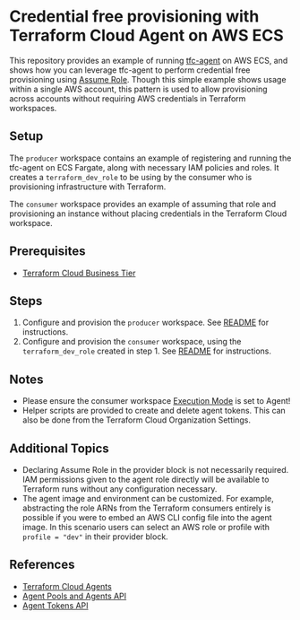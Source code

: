 # Credential free provisioning with Terraform Cloud Agent on AWS ECS

This repository provides an example of running [tfc-agent](https://hub.docker.com/r/hashicorp/tfc-agent) on AWS ECS, and shows how you can leverage tfc-agent to perform credential free provisioning using [Assume Role](https://registry.terraform.io/providers/hashicorp/aws/latest/docs#assume-role). Though this simple example shows usage within a single AWS account, this pattern is used to allow provisioning across accounts without requiring AWS credentials in Terraform workspaces.

## Setup
The `producer` workspace contains an example of registering and running the tfc-agent on ECS Fargate, along with necessary IAM policies and roles. It creates a `terraform_dev_role` to be using by the consumer who is provisioning infrastructure with Terraform.

The `consumer` workspace provides an example of assuming that role and provisioning an instance without placing credentials in the Terraform Cloud workspace.

## Prerequisites
* [Terraform Cloud Business Tier](https://www.hashicorp.com/blog/announcing-hashicorp-terraform-cloud-business)

## Steps
1. Configure and provision the `producer` workspace. See [README](./producer/README.md) for instructions.
2. Configure and provision the `consumer` workspace, using the `terraform_dev_role` created in step 1. See [README](./consumer/README.md) for instructions.

## Notes
* Please ensure the consumer workspace [Execution Mode](https://www.terraform.io/docs/cloud/workspaces/settings.html#execution-mode) is set to Agent!
* Helper scripts are provided to create and delete agent tokens. This can also be done from the Terraform Cloud Organization Settings.

## Additional Topics
* Declaring Assume Role in the provider block is not necessarily required. IAM permissions given to the agent role directly will be available to Terraform runs without any configuration necessary.
* The agent image and environment can be customized. For example, abstracting the role ARNs from the Terraform consumers entirely is possible if you were to embed an AWS CLI config file into the agent image. In this scenario users can select an AWS role or profile with `profile = "dev"` in their provider block.

## References
* [Terraform Cloud Agents](https://www.terraform.io/docs/cloud/workspaces/agent.html)
* [Agent Pools and Agents API](https://www.terraform.io/docs/cloud/api/agents.html)
* [Agent Tokens API](https://www.terraform.io/docs/cloud/api/agent-tokens.html)
